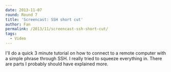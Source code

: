 ```yaml
---
date: 2013-11-07
round: Round 7
title: 'Screencast: SSH short cut'
author: Fan
permalink: /2013/11/screencast-ssh-short-cut/
tags:
  - Video
---
```

I'll do a quick 3 minute tutorial on how to connect to a remote computer with a simple phrase through SSH. I really tried to squeeze everything in. There are parts I probably should have explained more.

&nbsp;

    

[  
][1]

 [1]: http://youtu.be/OtAA6RvstMk

